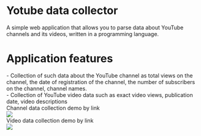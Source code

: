 <h1>Yotube data collector</h1>
A simple web application that allows you to parse data about YouTube channels and its videos, written in a programming language.
<h1>Application features</h1>
- Collection of such data about the YouTube channel as total views on the channel, the date of registration of the channel, the number of subscribers on the channel, channel names.<br>
- Collection of YouTube video data such as exact video views, publication date, video descriptions<br>
Channel data collection demo by link<br>
<img src="https://github.com/ilyag26/web-social-observer/assets/30949511/f2995854-1c32-46e2-b9b7-56aaaea887ba"><br>
Video data collection demo by link<br>
<img src="https://github.com/ilyag26/web-social-observer/assets/30949511/4b4eed98-5b04-4f47-9f9e-0a270def1bb6">
